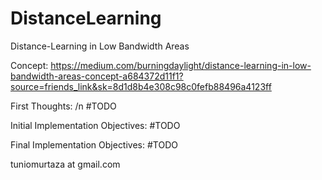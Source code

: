 # DistanceLearning
Distance-Learning in Low Bandwidth Areas


Concept:
https://medium.com/burningdaylight/distance-learning-in-low-bandwidth-areas-concept-a684372d11f1?source=friends_link&sk=8d1d8b4e308c98c0fefb88496a4123ff



First Thoughts: /n
#TODO



Initial Implementation Objectives:
#TODO



Final Implementation Objectives:
#TODO



tuniomurtaza at gmail.com
